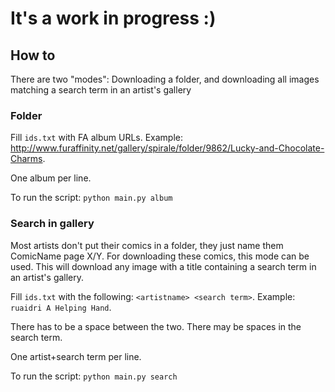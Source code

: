 # It's a work in progress :)

## How to
There are two "modes": Downloading a folder, and downloading all images matching a search term in an artist's gallery

### Folder
Fill `ids.txt` with FA album URLs. Example: http://www.furaffinity.net/gallery/spirale/folder/9862/Lucky-and-Chocolate-Charms.

One album per line.

To run the script: `python main.py album`

### Search in gallery
Most artists don't put their comics in a folder, they just name them ComicName page X/Y. For downloading these comics, this mode can be used. This will download any image with a title containing a search term in an artist's gallery.

Fill `ids.txt` with the following: `<artistname> <search term>`. Example: `ruaidri A Helping Hand`.

There has to be a space between the two. There may be spaces in the search term.

One artist+search term per line.

To run the script: `python main.py search`
